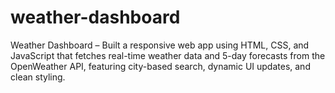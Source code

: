 # weather-dashboard
Weather Dashboard – Built a responsive web app using HTML, CSS, and JavaScript that fetches real-time weather data and 5-day forecasts from the OpenWeather API, featuring city-based search, dynamic UI updates, and clean styling.
